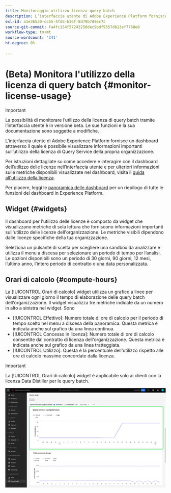 ```yaml
---
title: Monitoraggio utilizzo licenza query batch
description: L’interfaccia utente di Adobe Experience Platform fornisce un dashboard tramite il quale è possibile visualizzare informazioni importanti sull’utilizzo della licenza di Data Distiller dell’organizzazione.
exl-id: a1e365a0-cc65-4fd6-b36f-8d79b7d9ec7c
source-git-commit: fa4fc154f57243250dec9bdf9557db13ef7768e8
workflow-type: tm+mt
source-wordcount: '341'
ht-degree: 0%

---
```


# (Beta) Monitora l&#39;utilizzo della licenza di query batch {#monitor-license-usage}

>[!IMPORTANT]
>
>La possibilità di monitorare l’utilizzo della licenza di query batch tramite l’interfaccia utente è in versione beta. Le sue funzioni e la sua documentazione sono soggette a modifiche.

L’interfaccia utente di Adobe Experience Platform fornisce un dashboard attraverso il quale è possibile visualizzare informazioni importanti sull’utilizzo della licenza di Query Service della propria organizzazione.

Per istruzioni dettagliate su come accedere e interagire con il dashboard dell’utilizzo delle licenze nell’interfaccia utente e per ulteriori informazioni sulle metriche disponibili visualizzate nel dashboard, visita il [guida all&#39;utilizzo della licenza](../../dashboards/guides/license-usage.md).

Per piacere, leggi le [panoramica delle dashboard](../../dashboards/home.md) per un riepilogo di tutte le funzioni del dashboard in Experience Platform.

## Widget {#widgets}

Il dashboard per l&#39;utilizzo delle licenze è composto da widget che visualizzano metriche di sola lettura che forniscono informazioni importanti sull&#39;utilizzo delle licenze dell&#39;organizzazione. Le metriche visibili dipendono dalle licenze specifiche della tua organizzazione.

Seleziona un pulsante di scelta per scegliere una sandbox da analizzare e utilizza il menu a discesa per selezionare un periodo di tempo per l’analisi. Le opzioni disponibili sono un periodo di 30 giorni, 90 giorni, 12 mesi, l’ultimo anno, l’intero periodo di contratto o una data personalizzata.

## Orari di calcolo {#compute-hours}

La [!UICONTROL Orari di calcolo] widget utilizza un grafico a linee per visualizzare ogni giorno il tempo di elaborazione delle query batch dell&#39;organizzazione. Il widget visualizza tre metriche indicate da un numero in alto a sinistra nel widget. Sono

- [!UICONTROL Effettivo]: Numero totale di ore di calcolo per il periodo di tempo scelto nel menu a discesa della panoramica. Questa metrica è indicata anche sul grafico da una linea continua.
- [!UICONTROL Concesso in licenza]: Numero totale di ore di calcolo consentite dal contratto di licenza dell&#39;organizzazione. Questa metrica è indicata anche sul grafico da una linea tratteggiata.
- [!UICONTROL Utilizzo]: Questa è la percentuale dell&#39;utilizzo rispetto alle ore di calcolo massime concordate dalla licenza.

>[!IMPORTANT]
>
>La [!UICONTROL Orari di calcolo] widget è applicabile solo ai clienti con la licenza Data Distiller per le query batch.

![Dashboard di utilizzo della licenza con il widget ore di calcolo evidenziato.](../images/data-distiller/compute-hours.png)
